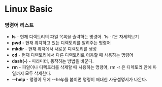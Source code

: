 # Linux Basic

### 명령어 리스트

- **ls** - 현재 디렉토리의 파일 목록을 출력하는 명령어. 'ls -l'은 자세히보기
- **pwd** - 현재 위치하고 있는 디렉토리를 알려주는 명령어
- **mkdir** - 현재 위치에서 새로운 디렉토리를 생성
- **cd** - 현재 디렉토리에서 다른 디렉토리로 이동할 때 사용하는 명령어
- **dash(-)** - 파라미터, 동작하는 방법을 바꾼다.
- **rm** - 파일이나 디렉토리를 삭제할 때 사용하는 명령어, rm -r 은 디렉토리 안에 파일까지 모두 삭제한다.
- **--help** - 명령어 뒤에 --help를 붙이면 명령어 에대한 사용설명서가 나온다.



